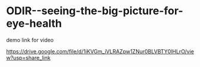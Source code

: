 # ODIR--seeing-the-big-picture-for-eye-health

demo link for video

https://drive.google.com/file/d/1iKVGm_iVLRAZpw1ZNur0BLVBTY0lHLrO/view?usp=share_link
